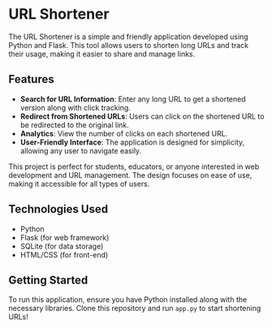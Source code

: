 # URL Shortener

The URL Shortener is a simple and friendly application developed using Python and Flask. This tool allows users to shorten long URLs and track their usage, making it easier to share and manage links.

## Features

- **Search for URL Information**: Enter any long URL to get a shortened version along with click tracking.
- **Redirect from Shortened URLs**: Users can click on the shortened URL to be redirected to the original link.
- **Analytics**: View the number of clicks on each shortened URL.
- **User-Friendly Interface**: The application is designed for simplicity, allowing any user to navigate easily.

This project is perfect for students, educators, or anyone interested in web development and URL management. The design focuses on ease of use, making it accessible for all types of users.

## Technologies Used

- Python
- Flask (for web framework)
- SQLite (for data storage)
- HTML/CSS (for front-end)

## Getting Started

To run this application, ensure you have Python installed along with the necessary libraries. Clone this repository and run `app.py` to start shortening URLs!

